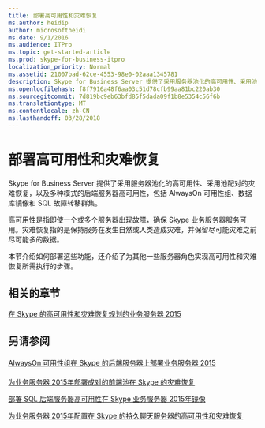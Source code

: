 ```yaml
---
title: 部署高可用性和灾难恢复
ms.author: heidip
author: microsoftheidi
ms.date: 9/1/2016
ms.audience: ITPro
ms.topic: get-started-article
ms.prod: skype-for-business-itpro
localization_priority: Normal
ms.assetid: 21007bad-62ce-4553-98e0-02aaa1345781
description: Skype for Business Server 提供了采用服务器池化的高可用性、采用池配对的灾难恢复，以及多种模式的后端服务器高可用性，包括 AlwaysOn 可用性组、数据库镜像和 SQL 故障转移群集。
ms.openlocfilehash: f8f7916a48f6aa03c51d78cfb99aa81bc220ab30
ms.sourcegitcommit: 7d819bc9eb63bfd85f5dada09f1b8e5354c56f6b
ms.translationtype: MT
ms.contentlocale: zh-CN
ms.lasthandoff: 03/28/2018
---
```

# <a name="deploy-high-availability-and-disaster-recovery"></a>部署高可用性和灾难恢复
 
Skype for Business Server 提供了采用服务器池化的高可用性、采用池配对的灾难恢复，以及多种模式的后端服务器高可用性，包括 AlwaysOn 可用性组、数据库镜像和 SQL 故障转移群集。 
  
高可用性是指即使一个或多个服务器出现故障，确保 Skype 业务服务器服务可用。灾难恢复指的是保持服务在发生自然或人类造成灾难，并保留尽可能灾难之前尽可能多的数据。
  
本节介绍如何部署这些功能，还介绍了为其他一些服务器角色实现高可用性和灾难恢复所需执行的步骤。
  
## <a name="related-sections"></a>相关的章节

[在 Skype 的高可用性和灾难恢复规划的业务服务器 2015](../../plan-your-deployment/high-availability-and-disaster-recovery/high-availability-and-disaster-recovery.md)
  
## <a name="see-also"></a>另请参阅

#### 

[AlwaysOn 可用性组在 Skype 的后端服务器上部署业务服务器 2015](alwayson-availability-group.md)
#### 

[为业务服务器 2015年部署成对的前端池在 Skype 的灾难恢复](front-end-pools-for-disaster-recovery.md)
  
[部署 SQL 后端服务器高可用性在 Skype 业务服务器 2015年镜像](sql-mirroring-for-high-availability.md)
  
[为业务服务器 2015年配置在 Skype 的持久聊天服务器的高可用性和灾难恢复](../../deploy/deploy-persistent-chat-server/configure-hadr-for-persistent-chat.md)

